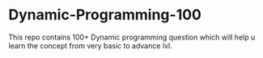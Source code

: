 # Dynamic-Programming-100
This repo contains 100+ Dynamic programming question which will help u learn the concept from very basic to advance lvl.

